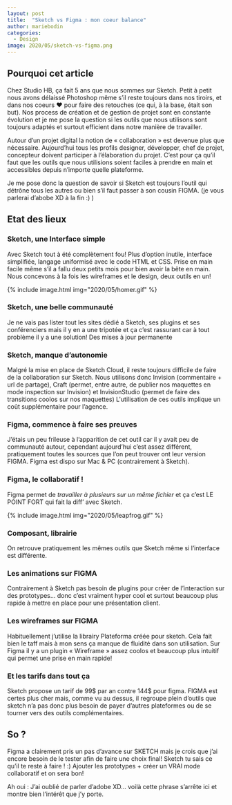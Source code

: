 ```yaml
---
layout: post
title:  "Sketch vs Figma : mon coeur balance"
author: mariebodin
categories:
  - Design
image: 2020/05/sketch-vs-figma.png
---
```


## Pourquoi cet article

Chez Studio HB, ça fait 5 ans que nous sommes sur Sketch. Petit à petit nous avons délaissé Photoshop même s’il reste toujours dans nos tiroirs, et dans nos coeurs ❤️ pour faire des retouches (ce qui, à la base, était son but). Nos process de création et de gestion de projet sont en constante évolution et je me pose la question si les outils que nous utilisons sont toujours adaptés et surtout efficient dans notre manière de travailler.

Autour d’un projet digital la notion de « collaboration » est devenue plus que nécessaire. Aujourd’hui tous les profils designer, développer, chef de projet, concepteur doivent participer à l’élaboration du projet. C’est pour ça qu’il faut que les outils que nous utilisions soient faciles à prendre en main et accessibles depuis n’importe quelle plateforme.

Je me pose donc la question de savoir si Sketch est toujours l’outil qui détrône tous les autres ou bien s’il faut passer à son cousin FIGMA. (je vous parlerai d’abobe XD à la fin :) )

## Etat des lieux

### Sketch, une Interface simple

Avec Sketch tout à été complètement fou! Plus d’option inutile, interface simplifiée, langage uniformisé avec le code HTML et CSS. Prise en main facile même s’il a fallu deux petits mois pour bien avoir la bête en main. Nous concevons à la fois les wireframes et le design, deux outils en un!

{% include image.html img="2020/05/homer.gif" %}

### Sketch, une belle communauté

Je ne vais pas lister tout les sites dédié a Sketch, ses plugins et ses conférenciers mais il y en a une tripotée et ça c’est rassurant car à tout problème il y a une solution! Des mises à jour permanente

### Sketch, manque d’autonomie

Malgré la mise en place de Sketch Cloud, il reste toujours difficile de faire de la collaboration sur Sketch. Nous utilisons donc Invision (commentaire + url de partage), Craft (permet, entre autre, de publier nos maquettes en mode inspection sur Invision) et InvisionStudio (permet de faire des transitions coolos sur nos maquettes) L'utilisation de ces outils implique un coût supplémentaire pour l’agence.

### Figma, commence à faire ses preuves

J’étais un peu frileuse à l’apparition de cet outil car il y avait peu de communauté autour, cependant aujourd’hui c’est assez différent, pratiquement toutes les sources que l’on peut trouver ont leur version FIGMA. Figma est dispo sur Mac & PC (contrairement à Sketch).

### Figma, le collaboratif !

Figma permet de *travailler à plusieurs sur un même fichier* et ça c’est LE POINT FORT qui fait la diff’ avec Sketch.

{% include image.html img="2020/05/leapfrog.gif" %}

### Composant, librairie

On retrouve pratiquement les mêmes outils que Sketch même si l’interface est différente.

### Les animations sur FIGMA

Contrairement à Sketch pas besoin de plugins pour créer de l’interaction sur des prototypes… donc c’est vraiment hyper cool et surtout beaucoup plus rapide à mettre en place pour une présentation client.

### Les wireframes sur FIGMA

Habituellement j’utilise la librairy Plateforma créée pour sketch. Cela fait bien le taff mais à mon sens ça manque de fluidité dans son utilisation. Sur Figma il y a un plugin « Wireframe » assez coolos et beaucoup plus intuitif qui permet une prise en main rapide!

### Et les tarifs dans tout ça

Sketch propose un tarif de 99$ par an contre 144$ pour figma. FIGMA est certes plus cher mais, comme vu au dessus, il regroupe plein d’outils que sketch n’a pas donc plus besoin de payer d’autres plateformes ou de se tourner vers des outils complémentaires.

## So ?

Figma a clairement pris un pas d’avance sur SKETCH mais je crois que j’ai encore besoin de le tester afin de faire une choix final! Sketch tu sais ce qu’il te reste à faire ! :) Ajouter les prototypes + créer un VRAI mode collaboratif et on sera bon!

Ah oui : J’ai oublié de parler d’adobe XD… voilà cette phrase s’arrête ici et montre bien l’intérêt que j’y porte.
